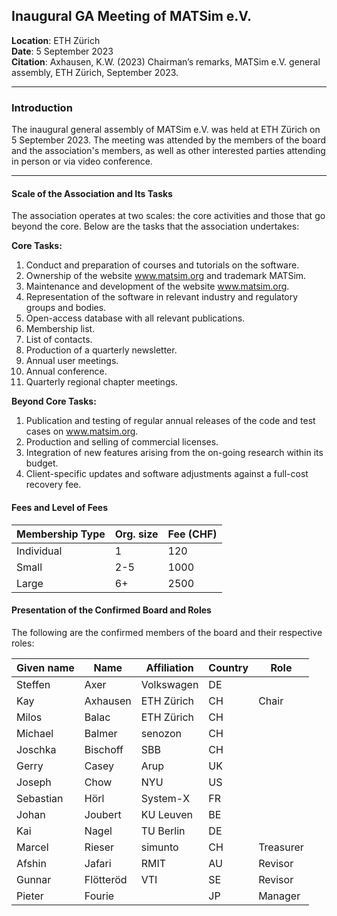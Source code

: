 ## Inaugural GA Meeting of MATSim e.V.

**Location**: ETH Zürich  
**Date**: 5 September 2023  
**Citation**: Axhausen, K.W. (2023) Chairman’s remarks, MATSim e.V. general assembly, ETH Zürich, September 2023.

---

### Introduction

The inaugural general assembly of MATSim e.V. was held at ETH Zürich on 5 September 2023. 
The meeting was attended by the members of the board and the association's members, as well as other interested parties attending in person or via video conference.

---

#### Scale of the Association and Its Tasks

The association operates at two scales: the core activities and those that go beyond the core. Below are the tasks that the association undertakes:

**Core Tasks:**
1. Conduct and preparation of courses and tutorials on the software.
2. Ownership of the website www.matsim.org and trademark MATSim.
3. Maintenance and development of the website www.matsim.org.
4. Representation of the software in relevant industry and regulatory groups and bodies.
5. Open-access database with all relevant publications.
6. Membership list.
7. List of contacts.
8. Production of a quarterly newsletter.
9. Annual user meetings.
10. Annual conference.
11. Quarterly regional chapter meetings.

**Beyond Core Tasks:**
1. Publication and testing of regular annual releases of the code and test cases on www.matsim.org.
2. Production and selling of commercial licenses.
3. Integration of new features arising from the on-going research within its budget.
4. Client-specific updates and software adjustments against a full-cost recovery fee.

#### Fees and Level of Fees

| Membership Type | Org. size | Fee (CHF) |
|-----------------|-----------|-----------|
| Individual      | 1         | 120       |
| Small           | 2-5       | 1000      |
| Large           | 6+        | 2500      |


#### Presentation of the Confirmed Board and Roles

The following are the confirmed members of the board and their respective roles:

| Given name | Name         | Affiliation   | Country | Role      |
|------------|--------------|---------------|---------|-----------|
| Steffen    | Axer         | Volkswagen    | DE      |           |
| Kay        | Axhausen    | ETH Zürich    | CH      | Chair     |
| Milos      | Balac       | ETH Zürich    | CH      |           |
| Michael    | Balmer      | senozon       | CH      |           |
| Joschka    | Bischoff    | SBB           | CH      |           |
| Gerry      | Casey       | Arup          | UK      |           |
| Joseph     | Chow        | NYU           | US      |           |
| Sebastian  | Hörl        | System-X      | FR      |           |
| Johan      | Joubert     | KU Leuven     | BE      |           |
| Kai        | Nagel       | TU Berlin     | DE      |           |
| Marcel     | Rieser      | simunto       | CH      | Treasurer |
| Afshin     | Jafari      | RMIT          | AU      | Revisor   |
| Gunnar     | Flötteröd  | VTI           | SE      | Revisor   |
| Pieter     | Fourie      |               | JP      | Manager   |

